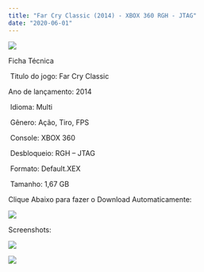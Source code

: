 ```yaml
---
title: "Far Cry Classic (2014) - XBOX 360 RGH - JTAG"
date: "2020-06-01"
---
```


![](https://1.bp.blogspot.com/-E0wNg-OX4eg/XtRsiIS9uNI/AAAAAAAAIfE/lS40CJk81vgqy2OOledkPWEJnoUWfG49QCK4BGAsYHg/w221-h320/Screenshot_1.png)

Ficha Técnica

 Titulo do jogo: Far Cry Classic

Ano de lançamento: 2014

 Idioma: Multi 

 Gênero: Ação, Tiro, FPS 

 Console: XBOX 360

 Desbloqueio: RGH – JTAG

 Formato: Default.XEX

 Tamanho: 1,67 GB

Clique Abaixo para fazer o Download Automaticamente:

[![](https://1.bp.blogspot.com/-eNerQjlxWXg/Xsyoy1YwxPI/AAAAAAAAG8o/qs-0XGNQDR4jSn0uGinE3EzKZZ6GoZnEACPcBGAYYCw/s1600/LINK1.png)](https://zee.gl/Iy0vu)

Screenshots:

[![](https://1.bp.blogspot.com/-_3qz2qHXFog/XtRshmGWZpI/AAAAAAAAIfA/lVTpoMtbMIUlZw78iUdKiH5zgRshSA1DACK4BGAsYHg/w400-h225/maxresdefault.jpg)](https://1.bp.blogspot.com/-_3qz2qHXFog/XtRshmGWZpI/AAAAAAAAIfA/lVTpoMtbMIUlZw78iUdKiH5zgRshSA1DACK4BGAsYHg/maxresdefault.jpg)

[![](https://1.bp.blogspot.com/-Sen8uhhBTvE/XtRsg2aWeoI/AAAAAAAAIe8/VKmnpQwqFEQlTnmSm_fFgt-vKJSa-5T8wCK4BGAsYHg/w400-h225/maxresdefault{df0b4067d4cf89da3ca8e6c7a68e90e99b01985f87ec33497998002e9f13b411}2B{df0b4067d4cf89da3ca8e6c7a68e90e99b01985f87ec33497998002e9f13b411}25281{df0b4067d4cf89da3ca8e6c7a68e90e99b01985f87ec33497998002e9f13b411}2529.jpg)](https://1.bp.blogspot.com/-Sen8uhhBTvE/XtRsg2aWeoI/AAAAAAAAIe8/VKmnpQwqFEQlTnmSm_fFgt-vKJSa-5T8wCK4BGAsYHg/maxresdefault{df0b4067d4cf89da3ca8e6c7a68e90e99b01985f87ec33497998002e9f13b411}2B{df0b4067d4cf89da3ca8e6c7a68e90e99b01985f87ec33497998002e9f13b411}25281{df0b4067d4cf89da3ca8e6c7a68e90e99b01985f87ec33497998002e9f13b411}2529.jpg)
